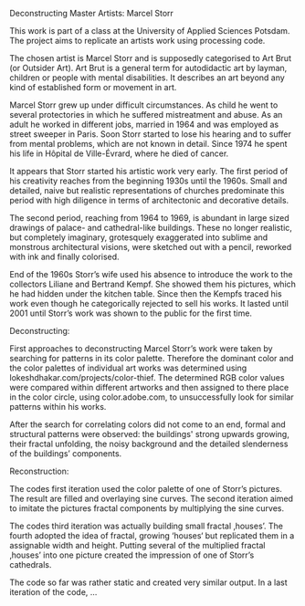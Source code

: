 Deconstructing Master Artists: Marcel Storr

This work is part of a class at the University of Applied Sciences Potsdam. The project aims to replicate an artists work using processing code.

The chosen artist is Marcel Storr and is supposedly categorised to Art Brut (or Outsider Art). Art Brut is a general term for autodidactic art by layman, children or people with mental disabilities. It describes an art beyond any kind of established form or movement in art.

Marcel Storr grew up under difficult circumstances. As child he went to several protectories in which he suffered mistreatment and abuse. As an adult he worked in different jobs, married in 1964 and was employed as street sweeper in Paris. Soon Storr started to lose his hearing and to suffer from mental problems, which are not known in detail. Since 1974 he spent his life in Hôpital de Ville-Évrard, where he died of cancer.

It appears that Storr started his artistic work very early. The first period of his creativity reaches from the beginning 1930s until the 1960s. Small and detailed, naive but realistic representations of churches predominate this period with high diligence in terms of architectonic and decorative details.

The second period, reaching from 1964 to 1969, is abundant in large sized drawings of palace- and cathedral-like buildings. These no longer realistic, but completely imaginary, grotesquely exaggerated into sublime and monstrous architectural visions, were sketched out with a pencil, reworked with ink and finally colorised. 

End of the 1960s Storr’s wife used his absence to introduce the work to the collectors Liliane and Bertrand Kempf. She showed them his pictures, which he had hidden under the kitchen table. Since then the Kempfs traced his work even though he categorically rejected to sell his works. It lasted until 2001 until Storr’s work was shown to the public for the first time.


Deconstructing:

First approaches to deconstructing Marcel Storr’s work were taken by searching for patterns in its color palette. Therefore the dominant color and the color palettes of individual art works was determined using lokeshdhakar.com/projects/color-thief. The determined RGB color values were compared within different artworks and then assigned to there place in the color circle, using color.adobe.com, to unsuccessfully look for similar patterns within his works.

After the search for correlating colors did not come to an end, formal and structural patterns were observed: the buildings' strong upwards growing, their fractal unfolding, the noisy background and the detailed slenderness of the buildings’ components.




Reconstruction:

The codes first iteration used the color palette of one of Storr’s pictures. The result are filled and overlaying sine curves. The second iteration aimed to imitate the pictures fractal components by multiplying the sine curves.

The codes third iteration was actually building small fractal ‚houses’. The fourth adopted the idea of fractal, growing ‘houses‘ but replicated them in a assignable width and height. Putting several of the multiplied fractal ‚houses’ into one picture created the impression of one of Storr’s cathedrals.

The code so far was rather static and created very similar output. 
In a last iteration of the code, … 
